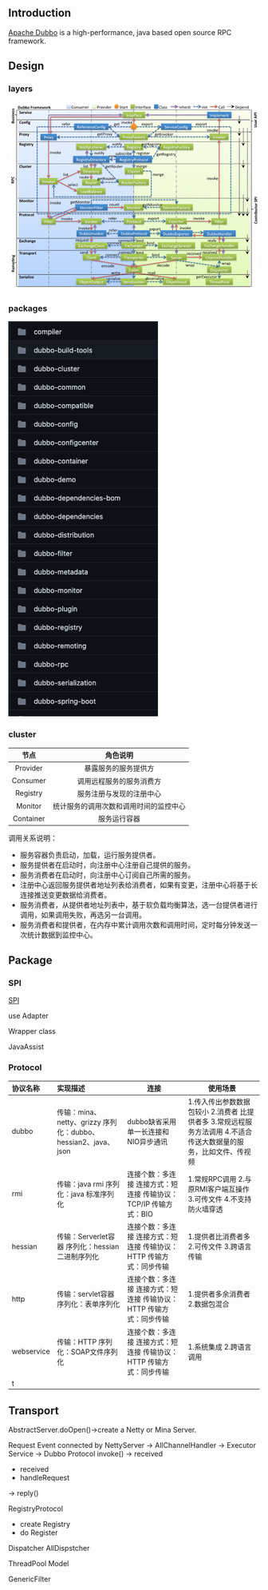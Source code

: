 
## Introduction

[Apache Dubbo](http://dubbo.apache.org/) is a high-performance, java based open source RPC framework.

## Design

### layers
![Dubbo Framework](./images/Dubbo-framework.png)

### packages
![Dubbo-Packages](./images/Dubbo-Package.png)

### cluster

| 节点 |	角色说明 |
| :---: | :---: |
| Provider | 暴露服务的服务提供方 |
| Consumer | 调用远程服务的服务消费方 |
| Registry | 服务注册与发现的注册中心 |
| Monitor | 统计服务的调用次数和调用时间的监控中心 |
| Container | 服务运行容器 |

调用关系说明：

- 服务容器负责启动，加载，运行服务提供者。
- 服务提供者在启动时，向注册中心注册自己提供的服务。
- 服务消费者在启动时，向注册中心订阅自己所需的服务。
- 注册中心返回服务提供者地址列表给消费者，如果有变更，注册中心将基于长连接推送变更数据给消费者。
- 服务消费者，从提供者地址列表中，基于软负载均衡算法，选一台提供者进行调用，如果调用失败，再选另一台调用。
- 服务消费者和提供者，在内存中累计调用次数和调用时间，定时每分钟发送一次统计数据到监控中心。

## Package

### SPI

[SPI](/docs/CS/Java/Dubbo/SPI.md)

use Adapter

Wrapper class

JavaAssist

### Protocol

| 协议名称   | 实现描述                                                     | 连接                                                         | 使用场景                                                     |
| :--------- | :----------------------------------------------------------- | ------------------------------------------------------------ | ------------------------------------------------------------ |
| dubbo      | 传输：mina、netty、grizzy  序列化：dubbo、hessian2、java、json | dubbo缺省采用单一长连接和NIO异步通讯                         | 1.传入传出参数数据包较小  2.消费者 比提供者多  3.常规远程服务方法调用  4.不适合传送大数据量的服务，比如文件、传视频 |
| rmi        | 传输：java rmi  序列化：java 标准序列化                      | 连接个数：多连接  连接方式：短连接  传输协议：TCP/IP  传输方式：BIO | 1.常规RPC调用  2.与原RMI客户端互操作  3.可传文件  4.不支持防火墙穿透 |
| hessian    | 传输：Serverlet容器  序列化：hessian二进制序列化             | 连接个数：多连接   连接方式：短连接   传输协议：HTTP   传输方式：同步传输 | 1.提供者比消费者多  2.可传文件  3.跨语言传输                 |
| http       | 传输：servlet容器  序列化：表单序列化                        | 连接个数：多连接   连接方式：短连接   传输协议：HTTP   传输方式：同步传输 | 1.提供者多余消费者  2.数据包混合                             |
| webservice | 传输：HTTP  序列化：SOAP文件序列化                           | 连接个数：多连接   连接方式：短连接   传输协议：HTTP   传输方式：同步传输 | 1.系统集成  2.跨语言调用                                     |
| t


## Transport
AbstractServer.doOpen()->create a Netty or Mina Server.

Request Event connected by NettyServer -> AllChannelHandler -> Executor Service 
-> Dubbo Protocol invoke() -> received

- received
- handleRequest

-> reply()

RegistryProtocol

- create Registry
- do Register

Dispatcher
AllDispstcher

ThreadPool Model

GenericFilter

